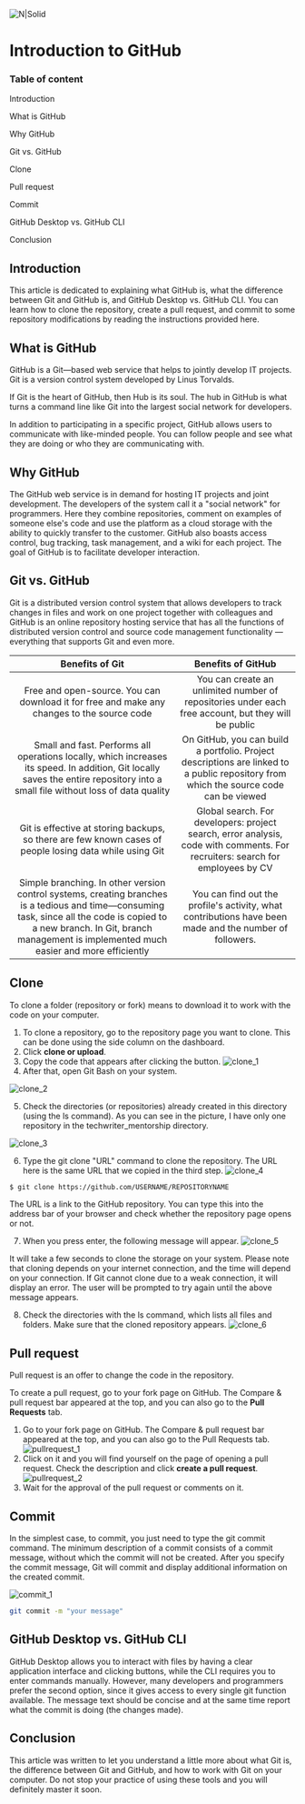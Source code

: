 ![N|Solid](https://www.freecodecamp.org/news/content/images/2022/07/git-github.png)
# Introduction to GitHub

### Table of content

Introduction

What is GitHub

Why GitHub

Git vs. GitHub

Clone 

Pull request 

Commit 

GitHub Desktop vs. GitHub CLI

Conclusion




## Introduction
This article is dedicated to explaining what GitHub is, what the difference between Git and GitHub is, and GitHub Desktop vs. GitHub CLI. You can learn how to clone the repository, create a pull request, and commit to some repository modifications by reading the instructions provided here.

## What is GitHub

GitHub  is a Git—based web service that helps to jointly develop IT projects. Git is a version control system developed by Linus Torvalds.

If Git is the heart of GitHub, then Hub is its soul. The hub in GitHub is what turns a command line like Git into the largest social network for developers.

In addition to participating in a specific project, GitHub allows users to communicate with like-minded people. You can follow people and see what they are doing or who they are communicating with.

## Why GitHub
The GitHub web service is in demand for hosting IT projects and joint development. The developers of the system call it a "social network" for programmers. Here they combine repositories, comment on examples of someone else's code and use the platform as a cloud storage with the ability to quickly transfer to the customer. GitHub also boasts access control, bug tracking, task management, and a wiki for each project. The goal of GitHub is to facilitate developer interaction.


## Git vs. GitHub
Git is a distributed version control system that allows developers to track changes in files and work on one project together with colleagues and GitHub is an online repository hosting service that has all the functions of distributed version control and source code management functionality — everything that supports Git and even more.

Benefits of Git | Benefits of GitHub |
:-----: | :----: |
Free and open-source. You can download it for free and make any changes to the source code  | You can create an unlimited number of repositories under each free account, but they will be public| 
Small and fast. Performs all operations locally, which increases its speed. In addition, Git locally saves the entire repository into a small file without loss of data quality | On GitHub, you can build a portfolio. Project descriptions are linked to a public repository from which the source code can be viewed | 
Git is effective at storing backups, so there are few known cases of people losing data while using Git  | Global search. For developers: project search, error analysis, code with comments. For recruiters: search for employees by CV|
| Simple branching. In other version control systems, creating branches is a tedious and time—consuming task, since all the code is copied to a new branch. In Git, branch management is implemented much easier and more efficiently  | You can find out the profile's activity, what contributions have been made and the number of followers. | 

## Clone 

To clone a folder (repository or fork) means to download it to work with the code on your computer. 

1. To clone a repository, go to the repository page you want to clone. This can be done using the side column on the dashboard.
2. Click **clone or upload**.
3. Copy the code that appears after clicking the button.
![clone_1](https://github.com/Diana1465/techwritermentorship_assignment1/blob/main/clone_1.png)
4. After that, open Git Bash on your system.

![clone_2](https://github.com/Diana1465/techwritermentorship_assignment1/blob/main/clone_2.png)

5. Check the directories (or repositories) already created in this directory (using the ls command). As you can see in the picture, I have only one repository in the techwriter_mentorship directory.

![clone_3](https://github.com/Diana1465/techwritermentorship_assignment1/blob/main/clone_3.png)

6. Type the git clone "URL" command to clone the repository. The URL here is the same URL that we copied in the third step.
![clone_4](https://github.com/Diana1465/techwritermentorship_assignment1/blob/main/clone_4.png)
```sh
$ git clone https://github.com/USERNAME/REPOSITORYNAME
```
The URL is a link to the GitHub repository. You can type this into the address bar of your browser and check whether the repository page opens or not.

7. When you press enter, the following message will appear.
![clone_5](https://github.com/Diana1465/techwritermentorship_assignment1/blob/main/clone_5.png)

It will take a few seconds to clone the storage on your system. Please note that cloning depends on your internet connection, and the time will depend on your connection. If Git cannot clone due to a weak connection, it will display an error. The user will be prompted to try again until the above message appears.

8. Check the directories with the ls command, which lists all files and folders. Make sure that the cloned repository appears.
![clone_6](https://github.com/Diana1465/techwritermentorship_assignment1/blob/main/clone_6.png)

## Pull request
Pull request is an offer to change the code in the repository. 

To create a pull request, go to your fork page on GitHub. The Compare & pull request bar appeared at the top, and you can also go to the **Pull Requests** tab.
1. Go to your fork page on GitHub. The Compare & pull request bar appeared at the top, and you can also go to the Pull Requests tab.
![pullrequest_1](https://github.com/Diana1465/techwritermentorship_assignment1/blob/main/pullrequest_1.png)
2. Click on it and you will find yourself on the page of opening a pull request. Check the description and click **create a pull request**.
![pullrequest_2](https://github.com/Diana1465/techwritermentorship_assignment1/blob/main/pullrequest_2.png)
4. Wait for the approval of the pull request or comments on it.


## Commit
In the simplest case, to commit, you just need to type the git commit command. The minimum description of a commit consists of a commit message, without which the commit will not be created. After you specify the commit message, Git will commit and display additional information on the created commit.

![commit_1](https://github.com/Diana1465/techwritermentorship_assignment1/blob/main/commit_1.png)
```sh
git commit -m "your message"
```


## GitHub Desktop vs. GitHub CLI
GitHub Desktop allows you to interact with files by having a clear application interface and clicking buttons, while the CLI requires you to enter commands manually. However, many developers and programmers prefer the second option, since it gives access to every single git function available.
The message text should be concise and at the same time report what the commit is doing (the changes made).

## Conclusion
This article was written to let you understand a little more about what Git is, the difference between Git and GitHub, and how to work with Git on your computer. Do not stop your practice of using these tools and you will definitely master it soon.
